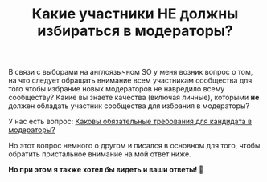 ﻿---
title: "Какие участники НЕ должны избираться в модераторы?"
se.owner.user_id: 297453
se.owner.display_name: "Bharatha"
se.owner.link: "https://ru.meta.stackoverflow.com/users/297453/bharatha"
se.link: "https://ru.meta.stackoverflow.com/questions/10636/%d0%9a%d0%b0%d0%ba%d0%b8%d0%b5-%d1%83%d1%87%d0%b0%d1%81%d1%82%d0%bd%d0%b8%d0%ba%d0%b8-%d0%9d%d0%95-%d0%b4%d0%be%d0%bb%d0%b6%d0%bd%d1%8b-%d0%b8%d0%b7%d0%b1%d0%b8%d1%80%d0%b0%d1%82%d1%8c%d1%81%d1%8f-%d0%b2-%d0%bc%d0%be%d0%b4%d0%b5%d1%80%d0%b0%d1%82%d0%be%d1%80%d1%8b"
se.question_id: 10636
se.post_type: question
se.score: -5
---
<p>В связи с выборами на англоязычном SO у меня возник вопрос  о том, на что следует обращать внимание всем участникам сообщества для того чтобы избрание новых модераторов не навредило всему сообществу? Какие вы знаете качества (включая личные), которыми <strong>не</strong> должен обладать участник сообщества для избрания в модераторы?</p>
<p>У нас есть вопрос:
<a href="https://ru.meta.stackoverflow.com/q/1998/">Каковы обязательные требования для кандидата в модераторы?</a></p>
<p>Но этот вопрос немного о другом и писался в основном для того, чтобы обратить пристальное внимание на мой ответ ниже.</p>
<p><strong>Но при этом я также хотел бы видеть и ваши ответы! 🙏</strong></p>
